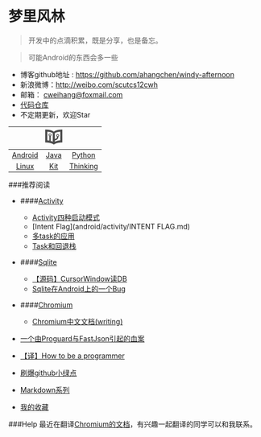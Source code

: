 # 梦里风林

> 开发中的点滴积累，既是分享，也是备忘。

> 可能Android的东西会多一些


- 博客github地址 : https://github.com/ahangchen/windy-afternoon
- 新浪微博：http://weibo.com/scutcs12cwh
- 邮箱： cweihang@foxmail.com
- [代码仓库](https://github.com/ahangchen)
- 不定期更新，欢迎Star

||![](128.png)||
| :-:| :-:  | :-:  |
|[Android](android/README.md) | [Java](java/README.md) | [Python](python/README.md)|
| [Linux](linux/note.md) | [Kit](kit/README.md) | [Thinking](thinking-in-program/README.md)|
###推荐阅读

 - ####[Activity](android/activity/README.md)
   - [Activity四种启动模式](android/activity/Activity四种启动模式.md)
   - [Intent Flag](android/activity/INTENT FLAG.md)
   - [多task的应用](android/activity/多TASK的应用.md)
   - [Task和回退栈](android/activity/Task和回退栈.md)
 
 - ####[Sqlite](android/sqlite/README.md)
   - [【源码】CursorWindow读DB](android/sqlite/从源码看ANDROID中SQLITE是怎么通过CURSORWINDOW读DB的.md)
   - [Sqlite在Android上的一个Bug](android/sqlite/SQLITE在ANDROID上的一个BUG.md)
 - ####[Chromium](android/chromium/README.md)
   - [Chromium中文文档(writing)](https://www.gitbook.com/book/ahangchen/chromium_doc_zh)
 - [一个由Proguard与FastJson引起的血案](android/一个由PROGUARD与FASTJSON引起的血案.md)

- [【译】How to be a programmer](https://ahangchen.gitbooks.io/how-to-be-a-programmer-cn/content/)

-  [刷爆github小绿点](kit/git/green_blush.md)
-  [Markdown系列](kit/markdown/README.md)

* [我的收藏](star.md)

###Help
最近在翻译[Chromium的文档](https://github.com/ahangchen/Chromium_doc_zh)，有兴趣一起翻译的同学可以和我联系。


